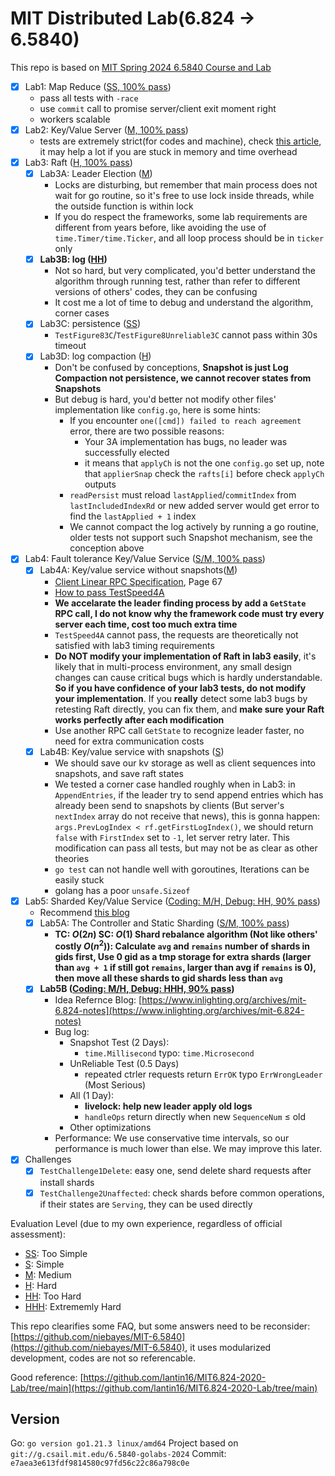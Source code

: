 # MIT Distributed Lab(6.824 $\rightarrow$ 6.5840)

This repo is based on [MIT Spring 2024 6.5840 Course and Lab](https://pdos.csail.mit.edu/6.824/)

- [x] Lab1: Map Reduce (<ins>SS, 100% pass</ins>)
    - pass all tests with `-race`
    - use `commit` call to promise server/client exit moment right
    - workers scalable
- [x] Lab2: Key/Value Server (<ins>M, 100% pass</ins>)
    - tests are extremely strict(for codes and machine), check [this article](https://juejin.cn/post/7332852200937898035), it may help a lot if you are stuck in memory and time overhead
- [x] Lab3: Raft (<ins>H, 100% pass</ins>)
    - [x] Lab3A: Leader Election (<ins>M</ins>)
        - Locks are disturbing, but remember that main process does not wait for go routine, so it's free to use lock inside threads, while the outside function is within lock
        - If you do respect the frameworks, some lab requirements are different from years before, like avoiding the use of `time.Timer/time.Ticker`, and all loop process should be in `ticker` only
    - [x] **Lab3B: log (<ins>HH</ins>)**
        - Not so hard, but very complicated, you'd better understand the algorithm through running test, rather than refer to different versions of others' codes, they can be confusing
        - It cost me a lot of time to debug and understand the algorithm, corner cases
    - [x] Lab3C: persistence (<ins>SS</ins>)
        - `TestFigure83C`/`TestFigure8Unreliable3C` cannot pass within 30s timeout
    - [x] Lab3D: log compaction (<ins>H</ins>)
        - Don't be confused by conceptions, **Snapshot is just Log Compaction not persistence, we cannot recover states from Snapshots**
        - But debug is hard, you'd better not modify other files' implementation like `config.go`, here is some hints:
            - If you encounter `one([cmd]) failed to reach agreement` error, there are two possible reasons:
                - Your 3A implementation has bugs, no leader was successfully elected
                - it means that `applyCh` is not the one `config.go` set up, note that `applierSnap` check the `rafts[i]` before check `applyCh` outputs
            - `readPersist` must reload `lastApplied`/`commitIndex` from `lastIncludedIndexRd` or new added server would get error to find the `lastApplied + 1` index
            - We cannot compact the log actively by running a go routine, older tests not support such Snapshot mechanism, see the conception above
- [x] Lab4: Fault tolerance Key/Value Service (<ins>S/M, 100% pass</ins>)
    - [x] Lab4A: Key/value service without snapshots(<ins>M</ins>)
        - [Client Linear RPC Specification](https://web.stanford.edu/~ouster/cgi-bin/papers/OngaroPhD.pdf), Page 67
        - [How to pass TestSpeed4A](https://github.com/niebayes/MIT-6.5840/tree/no_logging?tab=readme-ov-file#如何通过testspeed3a测试)
        - **We accelarate the leader finding process by add a `GetState` RPC call, I do not know why the framework code must try every server each time, cost too much extra time**
        - `TestSpeed4A` cannot pass, the requests are theoretically not satisfied with lab3 timing requirements
        - **Do NOT modify your implementation of Raft in lab3 easily**, it's likely that in multi-process environment, any small design changes can cause critical bugs which is hardly understandable. **So if you have confidence of your lab3 tests, do not modify your implementation**. If you **really** detect some lab3 bugs by retesting Raft directly, you can fix them, and **make sure your Raft works perfectly after each modification**
        - Use another RPC call `GetState` to recognize leader faster, no need for extra communication costs
    - [x] Lab4B: Key/value service with snapshots (<ins>S</ins>)
        - We should save our kv storage as well as client sequences into snapshots, and save raft states
        - We tested a corner case handled roughly when in Lab3: in `AppendEntries`, if the leader try to send append entries which has already been send to snapshots by clients (But server's `nextIndex` array do not receive that news), this is gonna happen: `args.PrevLogIndex < rf.getFirstLogIndex()`, we should return `false` with `FirstIndex` set to `-1`, let server retry later. This modification can pass all tests, but may not be as clear as other theories
        - `go test` can not handle well with goroutines, Iterations can be easily stuck
        - golang has a poor `unsafe.Sizeof`
- [x] Lab5: Sharded Key/Value Service (<ins>Coding: M/H, Debug: HH, 90% pass</ins>)
    - Recommend [this blog](https://www.cnblogs.com/pxlsdz/p/15685837.html)
    - [x] Lab5A: The Controller and Static Sharding (<ins>S/M, 100% pass</ins>)
        - **TC: $O(2n)$ SC: $O(1)$ Shard rebalance algorithm (Not like others' costly $O(n^2)$): Calculate `avg` and `remains` number of shards in gids first, Use 0 gid as a tmp storage for extra shards (larger than `avg + 1` if still got `remains`, larger than avg if `remains` is 0), then move all these shards to gid shards less than `avg`**
    - [x] **Lab5B (<ins>Coding: M/H, Debug: HHH, 90% pass</ins>)**
        - Idea Refernce Blog: [https://www.inlighting.org/archives/mit-6.824-notes](https://www.inlighting.org/archives/mit-6.824-notes)
        - Bug log:
            - Snapshot Test (2 Days):
                - `time.Millisecond` typo: `time.Microsecond`
            - UnReliable Test (0.5 Days)
                - repeated ctrler requests return `ErrOK` typo `ErrWrongLeader` (Most Serious)
            - All (1 Day):
                - **livelock: help new leader apply old logs**
                - `handleOps` return directly when new `SequenceNum` $\leq$ old
            - Other optimizations
        - Performance: We use conservative time intervals, so our performance is much lower than else. We may improve this later.
- [x] Challenges
    - [x] `TestChallenge1Delete`: easy one, send delete shard requests after install shards
    - [x] `TestChallenge2Unaffected`: check shards before common operations, if their states are `Serving`, they can be used directly
 
Evaluation Level (due to my own experience, regardless of official assessment):

- <ins>SS</ins>: Too Simple
- <ins>S</ins>: Simple
- <ins>M</ins>: Medium
- <ins>H</ins>: Hard
- <ins>HH</ins>: Too Hard
- <ins>HHH</ins>: Extrememly Hard

This repo clearifies some FAQ, but some answers need to be reconsider: [https://github.com/niebayes/MIT-6.5840](https://github.com/niebayes/MIT-6.5840), it uses modularized development, codes are not so referencable.

Good reference: [https://github.com/lantin16/MIT6.824-2020-Lab/tree/main](https://github.com/lantin16/MIT6.824-2020-Lab/tree/main)

## Version

Go: `go version go1.21.3 linux/amd64`
Project based on `git://g.csail.mit.edu/6.5840-golabs-2024` Commit: `e7aea3e613fdf9814580c97fd56c22c86a798c0e`